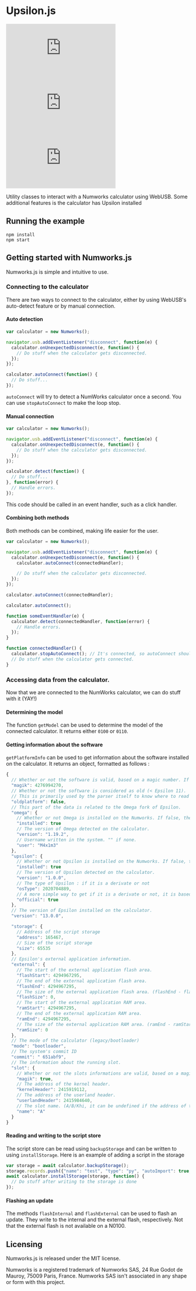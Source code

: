 # Upsilon.js

[![NPM](https://img.shields.io/npm/v/upsilon.js?style=flat-square)](https://www.npmjs.com/package/upsilon.js)
![Version](https://img.shields.io/github/package-json/v/M4xi1m3/numworks.js?color=green&style=flat-square)
![License](https://img.shields.io/npm/l/upsilon.js?color=blue&style=flat-square)

Utility classes to interact with a Numworks calculator using WebUSB. Some additional features is the calculator has Upsilon installed

## Running the example

```
npm install
npm start
```

## Getting started with Numworks.js

Numworks.js is simple and intuitive to use.

### Connecting to the calculator

There are two ways to connect to the calculator, either by using WebUSB's auto-detect feature or by manual connection.

#### Auto detection

```js
var calculator = new Numworks();

navigator.usb.addEventListener("disconnect", function(e) {
  calculator.onUnexpectedDisconnect(e, function() {
    // Do stuff when the calculator gets disconnected.
  });
});

calculator.autoConnect(function() {
  // Do stuff...
});
```

`autoConnect` will try to detect a NumWorks calculator once a second. You can use `stopAutoConnect` to make the loop stop.

#### Manual connection

```js
var calculator = new Numworks();

navigator.usb.addEventListener("disconnect", function(e) {
  calculator.onUnexpectedDisconnect(e, function() {
    // Do stuff when the calculator gets disconnected.
  });
});

calculator.detect(function() {
  // Do stuff...
}, function(error) {
  // Handle errors.
});
```

This code should be called in an event handler, such as a click handler.

#### Combining both methods

Both methods can be combined, making life easier for the user.

```js
var calculator = new Numworks();

navigator.usb.addEventListener("disconnect", function(e) {
  calculator.onUnexpectedDisconnect(e, function() {
    calculator.autoConnect(connectedHandler);

    // Do stuff when the calculator gets disconnected.
  });
});

calculator.autoConnect(connectedHandler);

calculator.autoConnect();

function someEventHandler(e) {
  calculator.detect(connectedHandler, function(error) {
    // Handle errors.
  });
}

function connectedHandler() {
  calculator.stopAutoConnect(); // It's connected, so autoConnect should stop.
  // Do stuff when the calculator gets connected.
}
```

### Accessing data from the calculator.

Now that we are connected to the NumWorks calculator, we can do stuff with it (YAY!)

#### Determining the model

The function `getModel` can be used to determine the model of the connected calculator. It returns either `0100` or `0110`.

#### Getting information about the software

`getPlatformInfo` can be used to get information about the software installed on the calculator. It returns an object, formatted as follows :

```js
{
  // Whether or not the software is valid, based on a magic number. If false, the rest of the structure is absent.
  "magik": 4276994270,
  // Whether or not the software is considered as old (< Epsilon 11).
  // This is primarily used by the parser itself to know where to read data.
  "oldplatform": false,
  // This part of the data is related to the Omega fork of Epsilon.
  "omega": {
    // Whether or not Omega is installed on the Numworks. If false, the rest of the Omega structure is absent
    "installed": true
    // The version of Omega detected on the calculator.
    "version": "1.19.2",
    // Username written in the system. "" if none.
    "user": "M4x1m3"
  },
  "upsilon": {
    // Whether or not Upsilon is installed on the Numworks. If false, the rest of the Upsilon structure is absent
    "installed": true
    // The version of Upsilon detected on the calculator.
    "version": "1.0.0",
    // The type of Upsilon : if it is a derivate or not
    "osType": 2020704889,
    // A more simple way to get if it is a derivate or not, it is based on the os type
    "official": true
  },
  // The version of Epsilon installed on the calculator.
  "version": "13.0.0",

  "storage": {
    // Address of the script storage
    "address": 165467,
    // Size of the script storage
    "size": 65535
  },
  // Epsilon's external application information.
  "external": {
    // The start of the external application flash area.
    "flashStart": 4294967295,
    // The end of the external application flash area.
    "flashEnd": 4294967295,
    // The size of the external application flash area. (flashEnd - flashStart)
    "flashSize": 0,
    // The start of the external application RAM area.
    "ramStart": 4294967295,
    // The end of the external application RAM area.
    "ramEnd": 4294967295,
    // The size of the external application RAM area. (ramEnd - ramStart)
    "ramSize": 0
  },
  // The mode of the calculator (legacy/bootloader)
  "mode": "bootloader",
  // The system's commit ID
  "commit": " 651abf9",
  // The information about the running slot.
  "slot": {
    // Whether or not the slots informations are valid, based on a magic number. If false, the rest of the structure is absent.
    "magik": true,
    // The address of the kernel header.
    "kernelHeader": 2415919112,
    // The address of the userland header.
    "userlandHeader": 2415984640,
    // The slot name. (A/B/Khi, it can be undefined if the address of the slot isn't known)
    "name": "A"
  }
}
```

#### Reading and writing to the script store

The script store can be read using `backupStorage` and can be written to using `installStorage`.
Here is an example of adding a script in the storage
```js
var storage = await calculator.backupStorage();
storage.records.push({"name": "test", "type": "py", "autoImport": true, position: 0, "code": "print('Hello World!')\n"});
await calculator.installStorage(storage, function() {
  // Do stuff after writing to the storage is done
});
```

#### Flashing an update

The methods `flashInternal` and `flashExternal` can be used to flash an update. They write to the internal and the external flash, respectively. Not that the external flash is not available on a N0100.

## Licensing

Numworks.js is released under the MIT license.

Numworks is a registered trademark of Numworks SAS, 24 Rue Godot de Mauroy, 75009 Paris, France. Numworks SAS isn't associated in any shape or form with this project.
